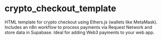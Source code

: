 # crypto_checkout_template
HTML template for crypto checkout using Ethers.js (wallets like MetaMask). Includes an n8n workflow to process payments via Request Network and store data in Supabase. Ideal for adding Web3 payments to your web app.
